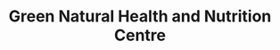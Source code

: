 ---
title: "Green Natural Health and Nutrition Centre"
url: /toronto/green-natural-health-and-nutrition-centre/
shop: Bioladen
---